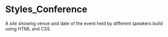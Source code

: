 # Styles_Conference
A site showing venue and date of the event held by different speakers  build using HTML and CSS.
